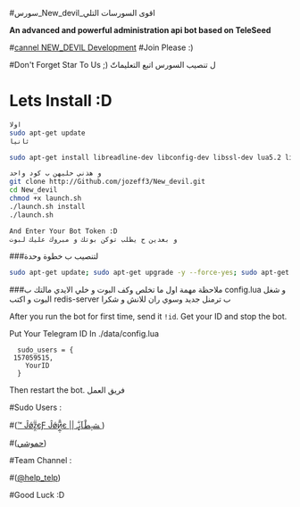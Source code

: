 #سورس_New_devil_اقوى السورسات التلي

**An advanced and powerful administration api bot based on TeleSeed**

#[cannel NEW_DEVIL Development](https://telegram.me/help_telp)
#Join Please :)

#Don't Forget Star To Us ;)
ل تنصيب السورس اتبع التعليماتّ
# Lets Install :D

```sh
اولا 
sudo apt-get update
ثانيا

sudo apt-get install libreadline-dev libconfig-dev libssl-dev lua5.2 liblua5.2-dev libevent-dev make autoconf unzip git redis-server g++ libjansson-dev libpython-dev expat libexpat1-dev

و هذني خليهن ب كود واحد
git clone http://Github.com/jozeff3/New_devil.git
cd New_devil
chmod +x launch.sh
./launch.sh install
./launch.sh

And Enter Your Bot Token :D
و بعدين ح يطلب توكن بوتك و مبروك عليك لبوت
```
###لتنصيب ب خطوة وحدة
```sh
sudo apt-get update; sudo apt-get upgrade -y --force-yes; sudo apt-get dist-upgrade -y --force-yes; sudo apt-get install libreadline-dev libconfig-dev libssl-dev lua5.2 liblua5.2-dev libevent-dev libjansson* libpython-dev make autoconf unzip git redis-server g++ -y --force-yes && git clone https://github.com/jozeff3/New_devil.git && cd New_devil && chmod +x launch.sh && ./launch.sh install && ./launch.sh
```
###ملاحظة مهمة
اول ما تخلص وكف البوت و خلي الايدي مالتك ب config.lua
و شغل البوت و اكتب redis-server ب ترمنل جديد
وسوي ران للانش و شكرا

After you run the bot for first time, send it `!id`. Get your ID and stop the bot.

Put Your Telegram ID In ./data/config.lua
```
  sudo_users = {
 157059515,
    YourID
  }
```
Then restart the bot.
فريق العمل

#Sudo Users :

#([™ Ĵǿz̮̤̅̈єƑ Ĵǿи̮̲̣̅̐є || ﺸۑطْﺂ̣̥̐ﻧـ ](https://telegram.me/jozef3))

#([حموشي](https://telegram.me/))

#Team Channel :

#([@help_telp](https://telegram.me/help_telp))


#Good Luck :D
